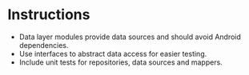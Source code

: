 # Instructions

- Data layer modules provide data sources and should avoid Android dependencies.
- Use interfaces to abstract data access for easier testing.
- Include unit tests for repositories, data sources and mappers.
